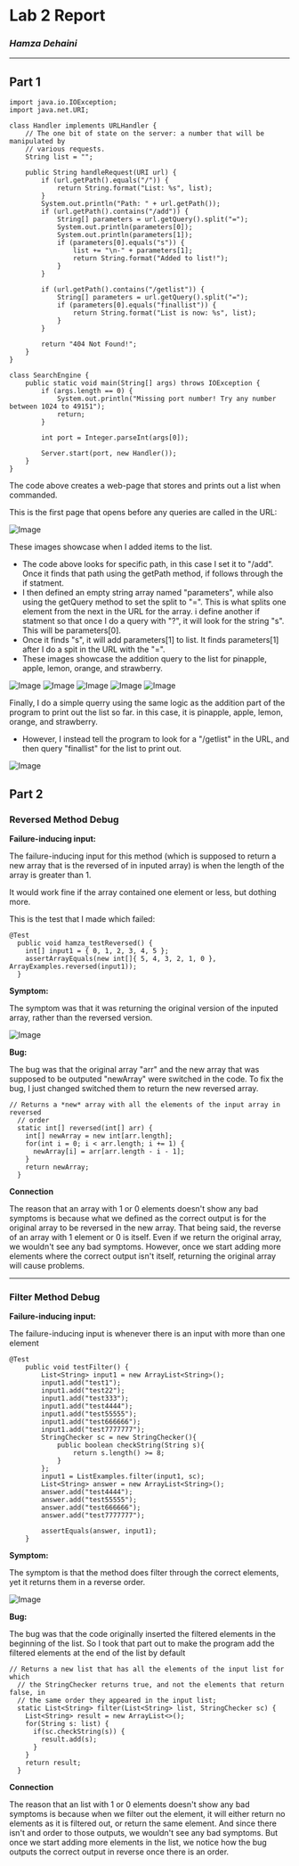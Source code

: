 # **Lab 2 Report**
### *Hamza Dehaini*

---

## Part 1

```
import java.io.IOException;
import java.net.URI;

class Handler implements URLHandler {
    // The one bit of state on the server: a number that will be manipulated by
    // various requests.
    String list = "";

    public String handleRequest(URI url) {
        if (url.getPath().equals("/")) {
            return String.format("List: %s", list);
        }
        System.out.println("Path: " + url.getPath());
        if (url.getPath().contains("/add")) {
            String[] parameters = url.getQuery().split("=");
            System.out.println(parameters[0]);
            System.out.println(parameters[1]);
            if (parameters[0].equals("s")) {
                list += "\n-" + parameters[1];
                return String.format("Added to list!");
            }
        }

        if (url.getPath().contains("/getlist")) {
            String[] parameters = url.getQuery().split("=");
            if (parameters[0].equals("finallist")) {
                return String.format("List is now: %s", list);
            }
        }

        return "404 Not Found!";
    }
}

class SearchEngine {
    public static void main(String[] args) throws IOException {
        if (args.length == 0) {
            System.out.println("Missing port number! Try any number between 1024 to 49151");
            return;
        }

        int port = Integer.parseInt(args[0]);

        Server.start(port, new Handler());
    }
}

```

The code above creates a web-page that stores and prints out a list when commanded.

This is the first page that opens before any queries are called in the URL:

![Image](pictures\labReport2\starttlist.JPG)

These images showcase when I added items to the list.
- The code above looks for specific path, in this case I set it to "/add". Once it finds that path using the getPath method, if follows through the if statment.
- I then defined an empty string array named "parameters", while also using the getQuery method to set the split to "=". This is what splits one element from the next in the URL for the array. i define another if statment so that once I do a query with "?", it will look for the string "s". This will be parameters[0].
- Once it finds "s", it will add parameters[1] to list. It finds parameters[1] after I do a spit in the URL with the "=".
- These images showcase the addition query to the list for pinapple, apple, lemon, orange, and strawberry.

![Image](pictures\labReport2\addeddpinaple.JPG)
![Image](pictures\labReport2\appleaddsfed.JPG)
![Image](pictures\labReport2\lemohjnadded.JPG)
![Image](pictures\labReport2\orangeasded.JPG)
![Image](pictures\labReport2\straawwberyueaded.JPG)

Finally, I do a simple querry using the same logic as the addition part of the program to print out the list so far. in this case, it is pinapple, apple, lemon, orange, and strawberry.
- However, I instead tell the program to look for a "/getlist" in the URL, and then query "finallist" for the list to print out.

![Image](pictures\labReport2\qurerryfinallists.JPG)

## Part 2

### Reversed Method Debug

**Failure-inducing input:**

The failure-inducing input for this method (which is supposed to return a new array that is the reversed of in inputed array) is when the length of the array is greater than 1.

It would work fine if the array contained one element or less, but dothing more.

This is the test that I made which failed:

```
@Test
  public void hamza_testReversed() {
    int[] input1 = { 0, 1, 2, 3, 4, 5 };
    assertArrayEquals(new int[]{ 5, 4, 3, 2, 1, 0 }, ArrayExamples.reversed(input1));
  }
```


**Symptom:**

The symptom was that it was returning the original version of the inputed array, rather than the reversed version.

![Image](pictures\labReport2\reverseSymptom15l.JPG)


**Bug:**

The bug was that the original array "arr" and the new array that was supposed to be outputed "newArray" were switched in the code. To fix the bug, I just changed switched them to return the new reversed array.

```
// Returns a *new* array with all the elements of the input array in reversed
  // order
  static int[] reversed(int[] arr) {
    int[] newArray = new int[arr.length];
    for(int i = 0; i < arr.length; i += 1) {
      newArray[i] = arr[arr.length - i - 1];
    }
    return newArray;
  }
```

**Connection**

The reason that an array with 1 or 0 elements doesn't show any bad symptoms is because what we defined as the correct output is for the original array to be reversed in the new array. That being said, the reverse of an array with 1 element or 0 is itself. Even if we return the original array, we wouldn't see any bad symptoms. However, once we start adding more elements where the correct output isn't itself, returning the original array will cause problems.

---

### Filter Method Debug

**Failure-inducing input:**

The failure-inducing input is whenever there is an input with more than one element

```
@Test
    public void testFilter() {
        List<String> input1 = new ArrayList<String>();
        input1.add("test1");
        input1.add("test22");
        input1.add("test333");
        input1.add("test4444");
        input1.add("test55555");
        input1.add("test666666");
        input1.add("test7777777");
        StringChecker sc = new StringChecker(){
            public boolean checkString(String s){
                return s.length() >= 8;
            }
        };
        input1 = ListExamples.filter(input1, sc);
        List<String> answer = new ArrayList<String>();
        answer.add("test4444");
        answer.add("test55555");
        answer.add("test666666");
        answer.add("test7777777");
       
        assertEquals(answer, input1);
    }
```

**Symptom:**

The symptom is that the method does filter through the correct elements, yet it returns them in a reverse order.

![Image](pictures\labReport2\filterSymptom15l.JPG)


**Bug:**

The bug was that the code originally inserted the filtered elements in the beginning of the list. So I took that part out to make the program add the filtered elements at the end of the list by default	

```
// Returns a new list that has all the elements of the input list for which
  // the StringChecker returns true, and not the elements that return false, in
  // the same order they appeared in the input list;
  static List<String> filter(List<String> list, StringChecker sc) {
    List<String> result = new ArrayList<>();
    for(String s: list) {
      if(sc.checkString(s)) {
        result.add(s);
      }
    }
    return result;
  }
```

**Connection**

The reason that an list with 1 or 0 elements doesn't show any bad symptoms is because when we filter out the element, it will either return no elements as it is filtered out, or return the same element. And since there isn't and order to those outputs, we wouldn't see any bad symptoms. But once we start adding more elements in the list, we notice how the bug outputs the correct output in reverse once there is an order.
